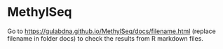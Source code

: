 # MethylSeq

Go to https://gulabdna.github.io/MethylSeq/docs/filename.html (replace filename in folder docs) to check the results from R markdown files.
